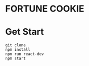 # FORTUNE COOKIE

# Get Start
```git clone```\
```npm install```\
```npn run react-dev```\
```npm start```

